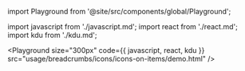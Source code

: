import Playground from '@site/src/components/global/Playground';

import javascript from './javascript.md';
import react from './react.md';
import kdu from './kdu.md';

<Playground
  size="300px"
  code={{ javascript, react, kdu }}
  src="usage/breadcrumbs/icons/icons-on-items/demo.html"
/>